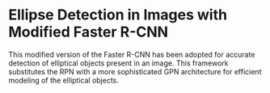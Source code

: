 # Ellipse Detection in Images with Modified Faster R-CNN

This modified version of the Faster R-CNN has been adopted for accurate detection of elliptical objects present in an image. This framework substitutes the RPN with a more sophisticated GPN architecture for efficient modeling of the elliptical objects.

